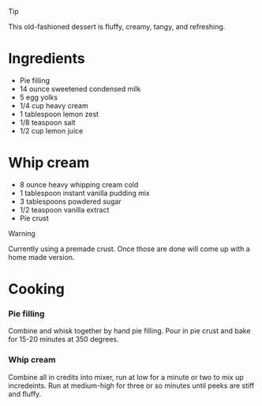 > [!TIP]
> This old-fashioned dessert is fluffy, creamy, tangy, and refreshing.

# Ingredients
- Pie filling
- 14 ounce sweetened condensed milk
- 5 egg yolks
- 1/4 cup heavy cream
- 1 tablespoon lemon zest
- 1/8 teaspoon salt
- 1/2 cup lemon juice

# Whip cream
- 8 ounce heavy whipping cream cold
- 1 tablespoon instant vanilla pudding mix
- 3 tablespoons powdered sugar
- 1/2 teaspoon vanilla extract
- Pie crust

> [!WARNING] 
> Currently using a premade crust. Once those are done will come up with a home made version.

# Cooking
### Pie filling
Combine and whisk together by hand pie filling. Pour in pie crust and bake for 15-20 minutes at 350 degrees.

### Whip cream
Combine all in credits into mixer, run at low for a minute or two to mix up incredeints. Run at medium-high for three or so minutes until peeks are stiff and fluffy.
